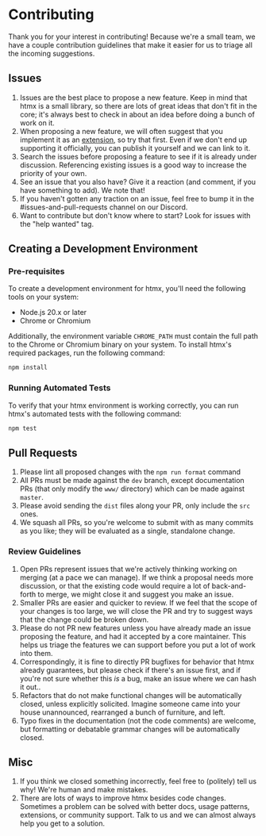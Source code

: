 # Contributing
Thank you for your interest in contributing! Because we're a small team, we have a couple contribution guidelines that make it easier for us to triage all the incoming suggestions.
## Issues
1. Issues are the best place to propose a new feature. Keep in mind that htmx is a small library, so there are lots of great ideas that don't fit in the core; it's always best to check in about an idea before doing a bunch of work on it.
1. When proposing a new feature, we will often suggest that you implement it as an [extension](https://github.com/bigskysoftware/htmx-extensions), so try that first. Even if we don't end up supporting it officially, you can publish it yourself and we can link to it.
1. Search the issues before proposing a feature to see if it is already under discussion. Referencing existing issues is a good way to increase the priority of your own.
1. See an issue that you also have? Give it a reaction (and comment, if you have something to add). We note that!
1. If you haven't gotten any traction on an issue, feel free to bump it in the #issues-and-pull-requests channel on our Discord.
1. Want to contribute but don't know where to start? Look for issues with the "help wanted" tag.

## Creating a Development Environment
### Pre-requisites
To create a development environment for htmx, you'll need the following tools on your system:

- Node.js 20.x or later
- Chrome or Chromium

Additionally, the environment variable `CHROME_PATH` must contain the full path to the Chrome or Chromium binary on your system.
To install htmx's required packages, run the following command:

```bash
npm install
```

### Running Automated Tests
To verify that your htmx environment is working correctly, you can run htmx's automated tests with the following command:

```bash
npm test
```

## Pull Requests
1. Please lint all proposed changes with the `npm run format` command
1. All PRs must be made against the `dev` branch, except documentation PRs (that only modify the `www/` directory) which can be made against `master`.
1. Please avoid sending the `dist` files along your PR, only include the `src` ones.
1. We squash all PRs, so you're welcome to submit with as many commits as you like; they will be evaluated as a single, standalone change.

### Review Guidelines
1. Open PRs represent issues that we're actively thinking working on merging (at a pace we can manage). If we think a proposal needs more discussion, or that the existing code would require a lot of back-and-forth to merge, we might close it and suggest you make an issue.
1. Smaller PRs are easier and quicker to review. If we feel that the scope of your changes is too large, we will close the PR and try to suggest ways that the change could be broken down.
1. Please do not PR new features unless you have already made an issue proposing the feature, and had it accepted by a core maintainer. This helps us triage the features we can support before you put a lot of work into them.
1. Correspondingly, it is fine to directly PR bugfixes for behavior that htmx already guarantees, but please check if there's an issue first, and if you're not sure whether this *is* a bug, make an issue where we can hash it out..
1. Refactors that do not make functional changes will be automatically closed, unless explicitly solicited. Imagine someone came into your house unannounced, rearranged a bunch of furniture, and left.
1. Typo fixes in the documentation (not the code comments) are welcome, but formatting or debatable grammar changes will be automatically closed.

## Misc
1. If you think we closed something incorrectly, feel free to (politely) tell us why! We're human and make mistakes.
1. There are lots of ways to improve htmx besides code changes. Sometimes a problem can be solved with better docs, usage patterns, extensions, or community support. Talk to us and we can almost always help you get to a solution.

